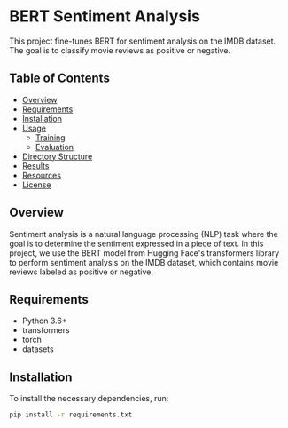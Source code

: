 # BERT Sentiment Analysis

This project fine-tunes BERT for sentiment analysis on the IMDB dataset. The goal is to classify movie reviews as positive or negative.

## Table of Contents

- [Overview](#overview)
- [Requirements](#requirements)
- [Installation](#installation)
- [Usage](#usage)
  - [Training](#training)
  - [Evaluation](#evaluation)
- [Directory Structure](#directory-structure)
- [Results](#results)
- [Resources](#resources)
- [License](#license)

## Overview

Sentiment analysis is a natural language processing (NLP) task where the goal is to determine the sentiment expressed in a piece of text. In this project, we use the BERT model from Hugging Face's transformers library to perform sentiment analysis on the IMDB dataset, which contains movie reviews labeled as positive or negative.

## Requirements

- Python 3.6+
- transformers
- torch
- datasets

## Installation

To install the necessary dependencies, run:

```bash
pip install -r requirements.txt
